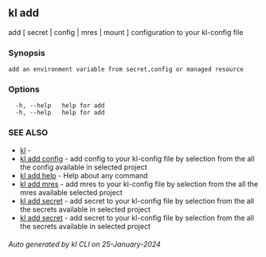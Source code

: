 ## kl add

add [ secret | config | mres | mount ] configuration to your kl-config file

### Synopsis

```
add an environment variable from secret,config or managed resource
```

### Options

```
  -h, --help   help for add
  -h, --help   help for add
```

### SEE ALSO

* [kl](kl.md)  - 
* [kl add config](kl_add_config.md)  - add config to your kl-config file by selection from the all the config available in selected project
* [kl add help](kl_add_help.md)  - Help about any command
* [kl add mres](kl_add_mres.md)  - add mres to your kl-config file by selection from the all the mres available selected project
* [kl add secret](kl_add_secret.md)  - add secret to your kl-config file by selection from the all the secrets available in selected project
* [kl add secret](kl_add_secret.md)  - add secret to your kl-config file by selection from the all the secrets available in selected project

###### Auto generated by kl CLI on 25-January-2024
